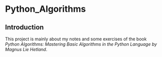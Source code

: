 # Python_Algorithms
## Introduction
This project is mainly about my notes and some exercises of the book *Python Algorithms: Mastering Basic Algorithms in the Python Language by Magnus Lie Hetland*.
